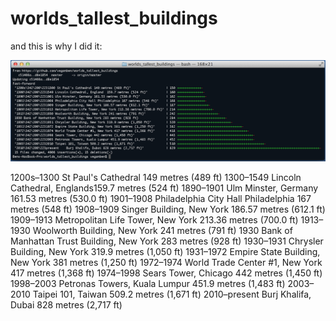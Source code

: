 worlds_tallest_buildings
========================

and this is why I did it:

![achievement unlocked](/screenshots/achievement_unlocked.png "Fame and fortune to follow")



1200s–1300	St Paul's Cathedral 149 metres (489 ft)
1300–1549	Lincoln Cathedral, Englands159.7 metres (524 ft)
1890–1901	Ulm Minster, Germany	161.53 metres (530.0 ft)
1901–1908	Philadelphia City Hall	Philadelphia	167 metres (548 ft)
1908–1909	Singer Building, New York	186.57 metres (612.1 ft)
1909–1913	Metropolitan Life Tower, New York	213.36 metres (700.0 ft)
1913–1930	Woolworth Building, New York	241 metres (791 ft)
1930	Bank of Manhattan Trust Building, New York	283 metres (928 ft)
1930–1931	Chrysler Building, New York	319.9 metres (1,050 ft)
1931–1972	Empire State Building, New York	381 metres (1,250 ft)
1972–1974	World Trade Center #1, New York	417 metres (1,368 ft)
1974–1998	Sears Tower, Chicago	442 metres (1,450 ft)
1998–2003	Petronas Towers, Kuala Lumpur	451.9 metres (1,483 ft)
2003–2010	Taipei 101, Taiwan	509.2 metres (1,671 ft)
2010–present    Burj Khalifa, Dubai	828 metres (2,717 ft)